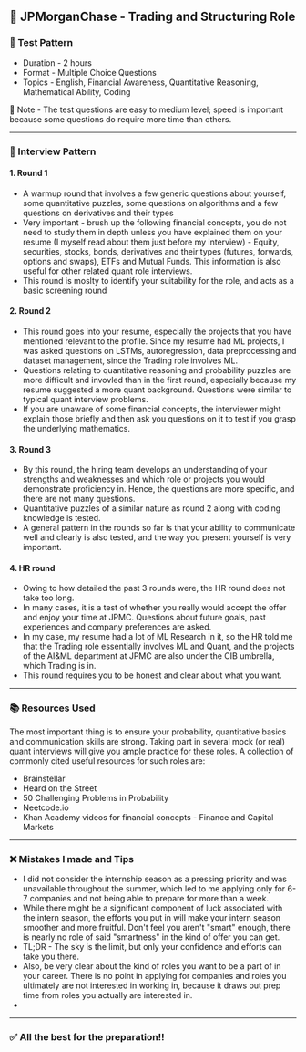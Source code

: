 ## 📌 JPMorganChase - Trading and Structuring Role 

### 📝 Test Pattern 
* Duration - 2 hours
* Format - Multiple Choice Questions
* Topics - English, Financial Awareness, Quantitative Reasoning, Mathematical Ability, Coding

🧠 Note - The test questions are easy to medium level; speed is important because some questions do require more time than others.

---

### 👥 Interview Pattern 

#### 1. Round 1
* A warmup round that involves a few generic questions about yourself, some quantitative puzzles, some questions on algorithms and a few questions on derivatives and their types
* Very important - brush up the following financial concepts, you do not need to study them in depth unless you have explained them on your resume (I myself read about them just before my interview) - Equity, securities, stocks, bonds, derivatives and their types (futures, forwards, options and swaps), ETFs and Mutual Funds. This information is also useful for other related quant role interviews. 
* This round is moslty to identify your suitability for the role, and acts as a basic screening round

#### 2. Round 2
* This round goes into your resume, especially the projects that you have mentioned relevant to the profile. Since my resume had ML projects, I was asked questions on LSTMs, autoregression, data preprocessing and dataset management, since the Trading role involves ML.
* Questions relating to quantitative reasoning and probability puzzles are more difficult and invovled than in the first round, especially because my resume suggested a more quant background. Questions were similar to typical quant interview problems.
* If you are unaware of some financial concepts, the interviewer might explain those briefly and then ask you questions on it to test if you grasp the underlying mathematics.

#### 3. Round 3
* By this round, the hiring team develops an understanding of your strengths and weaknesses and which role or projects you would demonstrate proficiency in. Hence, the questions are more specific, and there are not many questions.
* Quantitative puzzles of a similar nature as round 2 along with coding knowledge is tested.
* A general pattern in the rounds so far is that your ability to communicate well and clearly is also tested, and the way you present yourself is very important. 

#### 4. HR round
* Owing to how detailed the past 3 rounds were, the HR round does not take too long.
* In many cases, it is a test of whether you really would accept the offer and enjoy your time at JPMC. Questions about future goals, past experiences and company preferences are asked.
* In my case, my resume had a lot of ML Research in it, so the HR told me that the Trading role essentially involves ML and Quant, and the projects of the AI&ML department at JPMC are also under the CIB umbrella, which Trading is in.
* This round requires you to be honest and clear about what you want. 

---

### 📚 Resources Used
The most important thing is to ensure your probability, quantitative basics and communication skills are strong. Taking part in several mock (or real) quant interviews will give you ample practice for these roles. 
A collection of commonly cited useful resources for such roles are:
* Brainstellar
* Heard on the Street
* 50 Challenging Problems in Probability
* Neetcode.io
* Khan Academy videos for financial concepts - Finance and Capital Markets

---

### ❌ Mistakes I made and Tips

* I did not consider the internship season as a pressing priority and was unavailable throughout the summer, which led to me applying only for 6-7 companies and not being able to prepare for more than a week.
* While there might be a significant component of luck associated with the intern season, the efforts you put in will make your intern season smoother and more fruitful. Don't feel you aren't "smart" enough, there is nearly no role of said "smartness" in the kind of offer you can get.
* TL;DR - The sky is the limit, but only your confidence and efforts can take you there.
* Also, be very clear about the kind of roles you want to be a part of in your career. There is no point in applying for companies and roles you ultimately are not interested in working in, because it draws out prep time from roles you actually are interested in.
* 
---


### ✅ All the best for the preparation!!

